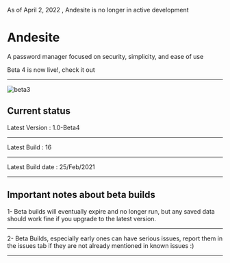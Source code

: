 As of April 2, 2022 , Andesite is no longer in active development 
# Andesite
A password manager focused on security, simplicity, and ease of use

Beta 4 is now live!, check it out
- - - -

![beta3](https://user-images.githubusercontent.com/79132875/154460411-b30a4ee0-ac5b-48f2-88ae-44c78cbd05ef.png)


Current status
---------------------------------
Latest Version : 1.0-Beta4
- - -
Latest Build : 16
- - -
Latest Build date : 25/Feb/2021
- - -

Important notes about beta builds
---------------------------------
1- Beta builds will eventually expire and no longer run, but any saved data should work fine if you upgrade to the latest version.
- - - -
2- Beta Builds, especially early ones can have serious issues, report them in the issues tab if they are not already mentioned in known issues :)
- - - -
